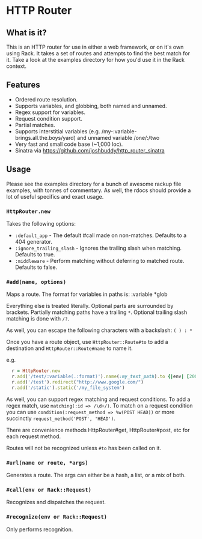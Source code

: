 # HTTP Router

## What is it?

This is an HTTP router for use in either a web framework, or on it's own using Rack. It takes a set of routes and attempts to find the best match for it. Take a look at the examples directory for how you'd use it in the Rack context.

## Features

* Ordered route resolution.
* Supports variables, and globbing, both named and unnamed.
* Regex support for variables.
* Request condition support.
* Partial matches.
* Supports interstitial variables (e.g. /my-:variable-brings.all.the.boys/yard) and unnamed variable /one/:/two
* Very fast and small code base (~1,000 loc).
* Sinatra via https://github.com/joshbuddy/http_router_sinatra

## Usage

Please see the examples directory for a bunch of awesome rackup file examples, with tonnes of commentary. As well, the rdocs should provide a lot of useful specifics and exact usage.

### `HttpRouter.new`

Takes the following options:

* `:default_app` - The default #call made on non-matches. Defaults to a 404 generator.
* `:ignore_trailing_slash` - Ignores the trailing slash when matching. Defaults to true.
* `:middleware` - Perform matching without deferring to matched route. Defaults to false.

### `#add(name, options)`

Maps a route. The format for variables in paths is:
  :variable
  *glob

Everything else is treated literally. Optional parts are surrounded by brackets. Partially matching paths have a trailing `*`. Optional trailing slash matching is done with `/?`.

As well, you can escape the following characters with a backslash: `( ) : *`

Once you have a route object, use `HttpRouter::Route#to` to add a destination and `HttpRouter::Route#name` to name it.

e.g.

```ruby
  r = HttpRouter.new
  r.add('/test/:variable(.:format)').name(:my_test_path).to {|env| [200, {}, "Hey dude #{env['router.params'][:variable]}"]}
  r.add('/test').redirect("http://www.google.com/")
  r.add('/static').static('/my_file_system')
```

As well, you can support regex matching and request conditions. To add a regex match, use `matching(:id => /\d+/)`.
To match on a request condition you can use `condition(:request_method => %w(POST HEAD))` or more succinctly `request_method('POST', 'HEAD')`.

There are convenience methods HttpRouter#get, HttpRouter#post, etc for each request method.

Routes will not be recognized unless `#to` has been called on it.

### `#url(name or route, *args)`

Generates a route. The args can either be a hash, a list, or a mix of both.

### `#call(env or Rack::Request)`

Recognizes and dispatches the request.

### `#recognize(env or Rack::Request)`

Only performs recognition.

